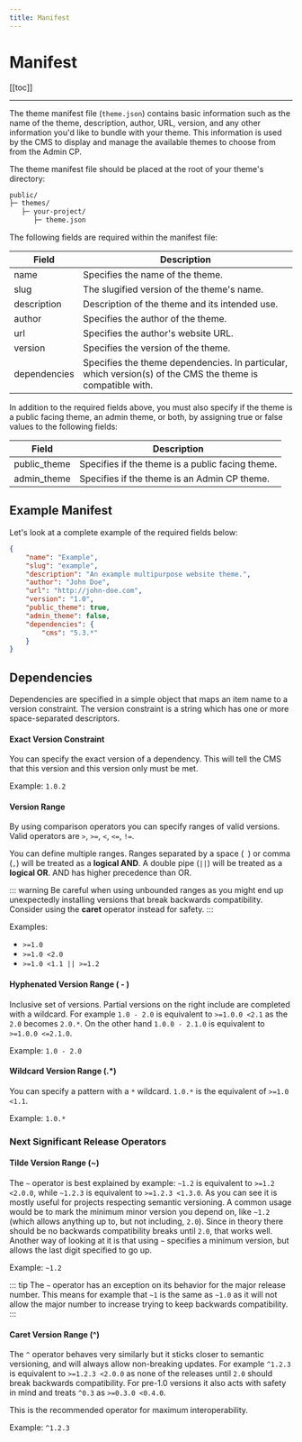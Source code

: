 ```yaml
---
title: Manifest
---
```


# Manifest

[[toc]]

---

The theme manifest file (`theme.json`) contains basic information such as the name of the theme, description, author, URL, version, and any other information you'd like to bundle with your theme. This information is used by the CMS to display and manage the available themes to choose from from the Admin CP.

The theme manifest file should be placed at the root of your theme's directory:

```txt
public/
├─ themes/
   ├─ your-project/
      ├─ theme.json
```

The following fields are required within the manifest file:

| Field | Description |
|-------|-------------|
| name | Specifies the name of the theme. |
| slug | The slugified version of the theme's name. |
| description | Description of the theme and its intended use. |
| author | Specifies the author of the theme. |
| url | Specifies the author's website URL. |
| version | Specifies the version of the theme. |
| dependencies | Specifies the theme dependencies. In particular, which version(s) of the CMS the theme is compatible with. |

In addition to the required fields above, you must also specify if the theme is a public facing theme, an admin theme, or both, by assigning true or false values to the following fields:

| Field | Description |
|-------|-------------|
| public_theme | Specifies if the theme is a public facing theme. |
| admin_theme | Specifies if the theme is an Admin CP theme. |

## Example Manifest
Let's look at a complete example of the required fields below:

```json
{
    "name": "Example",
    "slug": "example",
    "description": "An example multipurpose website theme.",
    "author": "John Doe",
    "url": "http://john-doe.com",
    "version": "1.0",
    "public_theme": true,
    "admin_theme": false,
    "dependencies": {
        "cms": "5.3.*"
    }
}
```

## Dependencies
Dependencies are specified in a simple object that maps an item name to a version constraint. The version constraint is a string which has one or more space-separated descriptors.

#### Exact Version Constraint
You can specify the exact version of a dependency. This will tell the CMS that this version and this version only must be met.

Example: `1.0.2`

#### Version Range
By using comparison operators you can specify ranges of valid versions. Valid operators are `>`, `>=`, `<`, `<=`, `!=`.

You can define multiple ranges. Ranges separated by a space (` `) or comma (`,`) will be treated as a **logical AND**. A double pipe (`||`) will be treated as a **logical OR**. AND has higher precedence than OR.

::: warning
Be careful when using unbounded ranges as you might end up unexpectedly installing versions that break backwards compatibility. Consider using the **caret** operator instead for safety.
:::

Examples:
- `>=1.0`
- `>=1.0 <2.0`
- `>=1.0 <1.1 || >=1.2`

#### Hyphenated Version Range ( - )
Inclusive set of versions. Partial versions on the right include are completed with a wildcard. For example `1.0 - 2.0` is equivalent to `>=1.0.0 <2.1` as the `2.0` becomes `2.0.*`. On the other hand `1.0.0 - 2.1.0` is equivalent to `>=1.0.0 <=2.1.0`.

Example: `1.0 - 2.0`

#### Wildcard Version Range (.\*)
You can specify a pattern with a `*` wildcard. `1.0.*` is the equivalent of `>=1.0 <1.1`.

Example: `1.0.*`

### Next Significant Release Operators

#### Tilde Version Range (~)
The `~` operator is best explained by example: `~1.2` is equivalent to `>=1.2 <2.0.0`, while `~1.2.3` is equivalent to `>=1.2.3 <1.3.0`. As you can see it is mostly useful for projects respecting semantic versioning. A common usage would be to mark the minimum minor version you depend on, like `~1.2` (which allows anything up to, but not including, `2.0`). Since in theory there should be no backwards compatibility breaks until `2.0`, that works well. Another way of looking at it is that using `~` specifies a minimum version, but allows the last digit specified to go up.

Example: `~1.2`

::: tip
The `~` operator has an exception on its behavior for the major release number. This means for example that `~1` is the same as `~1.0` as it will not allow the major number to increase trying to keep backwards compatibility.
:::

#### Caret Version Range (^)
The `^` operator behaves very similarly but it sticks closer to semantic versioning, and will always allow non-breaking updates. For example `^1.2.3` is equivalent to `>=1.2.3 <2.0.0` as none of the releases until `2.0` should break backwards compatibility. For pre-1.0 versions it also acts with safety in mind and treats `^0.3` as `>=0.3.0 <0.4.0`.

This is the recommended operator for maximum interoperability.

Example: `^1.2.3`
